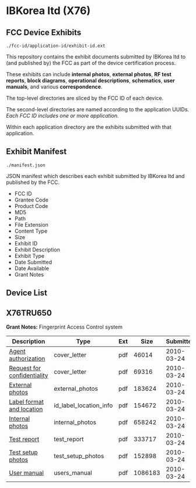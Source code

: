 # IBKorea ltd (X76)
## FCC Device Exhibits

```
./fcc-id/application-id/exhibit-id.ext
```

This repository contains the exhibit documents submitted by IBKorea ltd to (and published by) the FCC as part of the device certification process.

These exhibits can include **internal photos**, **external photos**, **RF test reports**, **block diagrams**, **operational descriptions**, **schematics**, **user manuals**, and various **correspondence**.

The top-level directories are sliced by the FCC ID of each device.

The second-level directories are named according to the application UUIDs. *Each FCC ID includes one or more application.*

Within each application directory are the exhibits submitted with that application. 

## Exhibit Manifest

```
./manifest.json
```

JSON manifest which describes each exhibit submitted by IBKorea ltd and published by the FCC.

- FCC ID
- Grantee Code
- Product Code
- MD5
- Path
- File Extension
- Content Type
- Size
- Exhibit ID
- Exhibit Description
- Exhibit Type
- Date Submitted
- Date Available
- Grant Notes

## Device List
## X76TRU650
**Grant Notes:** Fingerprint Access Control system

| Description | Type | Ext | Size | Submitted | Available |
| ----------- | ---- | --- | ---- | --------- | --------- |
| [Agent authorization](X76TRU650/b50a5658f163e08f774c4000b7016c83/1256820.pdf) | cover_letter | pdf | 46014 | 2010-03-24 | 2010-03-24 |
| [Request for confidentiality](X76TRU650/b50a5658f163e08f774c4000b7016c83/1256821.pdf) | cover_letter | pdf | 69316 | 2010-03-24 | 2010-03-24 |
| [External photos](X76TRU650/b50a5658f163e08f774c4000b7016c83/1256822.pdf) | external_photos | pdf | 183624 | 2010-03-24 | 2010-03-24 |
| [Label format and location](X76TRU650/b50a5658f163e08f774c4000b7016c83/1256823.pdf) | id_label_location_info | pdf | 154672 | 2010-03-24 | 2010-03-24 |
| [Internal photos](X76TRU650/b50a5658f163e08f774c4000b7016c83/1256824.pdf) | internal_photos | pdf | 658242 | 2010-03-24 | 2010-03-24 |
| [Test report](X76TRU650/b50a5658f163e08f774c4000b7016c83/1256825.pdf) | test_report | pdf | 333717 | 2010-03-24 | 2010-03-24 |
| [Test setup photos](X76TRU650/b50a5658f163e08f774c4000b7016c83/1256826.pdf) | test_setup_photos | pdf | 152898 | 2010-03-24 | 2010-03-24 |
| [User manual](X76TRU650/b50a5658f163e08f774c4000b7016c83/1256827.pdf) | users_manual | pdf | 1086183 | 2010-03-24 | 2010-03-24 |
